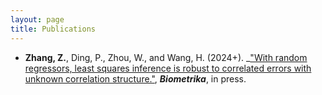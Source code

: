 ```yaml
---
layout: page
title: Publications
---
```



<p align="justify">

- **Zhang, Z.**, Ding, P., Zhou, W., and Wang, H. (2024+). _["With random regressors, least squares inference is robust to correlated errors with unknown correlation structure."](https://academic.oup.com/biomet/advance-article-abstract/doi/10.1093/biomet/asae054/7825359utm_source=advanceaccess&utm_campaign=biomet&utm_medium=email), **_Biometrika_**, in press.
